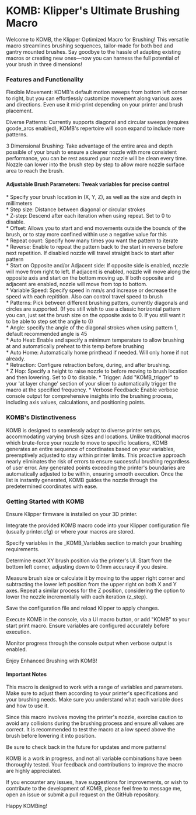 <head><meta name="google-site-verification" content="YTr2AYTpsxIQk7KIOlVTOfKr11dqkzZP-gOUiyhPU5s" />
<body>
<h1>KOMB: Klipper's Ultimate Brushing Macro</h1>

Welcome to KOMB, the Klipper Optimized Macro for Brushing! This versatile macro streamlines brushing sequences, tailor-made for both bed and gantry mounted brushes. Say goodbye to the hassle of adapting existing macros or creating new ones—now you can harness the full potential of your brush in three dimensions!

<h3>Features and Functionality</h3>

Flexible Movement: KOMB's default motion sweeps from bottom left corner to right, but you can effortlessly customize movement along various axes and directions. Even use it mid-print depending on your printer and brush placement.

Diverse Patterns: Currently supports diagonal and circular sweeps (requires gcode_arcs enabled), KOMB's repertoire will soon expand to include more patterns.

3 Dimensional Brushing: Take advantage of the entire area and depth possible of your brush to ensure a cleaner nozzle with more consistent performance, you can be rest assured your nozzle will be clean every time. Nozzle can lower into the brush step by step to allow more nozzle surface area to reach the brush.

<h4>Adjustable Brush Parameters: Tweak variables for precise control</h4>
* Specify your brush location in (X, Y, Z), as well as the size and depth in millimeters <br>
* Step size: Distance between diagonal or circular strokes <br>
* Z-step: Descend after each iteration when using repeat. Set to 0 to disable. <br>
* Offset: Allows you to start and end movements outside the bounds of the brush, or to stay more confined within use a negative value for this <br>
* Repeat count: Specify how many times you want the pattern to iterate <br>
* Reverse: Enable to repeat the pattern back to the start in reverse before next repetition. If disabled nozzle will travel straight back to start after pattern <br>
* Start on Opposite and/or Adjacent side: If opposite side is enabled, nozzle will move from right to left. If adjacent is enabled, nozzle will move along the opposite axis and start on the bottom moving up. If both opposite and adjacent are enabled, nozzle will move from top to bottom. <br>
* Variable Speed: Specify speed in mm/s and increase or decrease the speed with each repitition. Also can control travel speed to brush <br>
* Patterns: Pick between different brushing patters, currently diagonals and circles are supported. (If you still wish to use a classic horizontal pattern you can, just set the brush size on the opposite axis to 0. If you still want it to be able to step set the angle to 0) <br>
* Angle: specify the angle of the diagonal strokes when using pattern 1, default recommended angle is 45 <br>
* Auto Heat: Enable and specify a minimum temperature to allow brushing at and automatically preheat to this temp before brushing <br>
* Auto Home: Automatically home printhead if needed. Will only home if not already. <br>
* Retraction: Configure retraction before, during, and after brushing. <br>
* Z Hop: Specify a height to raise nozzle to before moving to brush location and then lowering. Set to 0 to disable.
* Trigger: Add "KOMB_trigger" to your 'at layer change' section of your slicer to automatically trigger the macro at the specified frequency.
* Verbose Feedback: Enable verbose console output for comprehensive insights into the brushing process, including axis values, calculations, and positioning points. <br>

<h3>KOMB's Distinctiveness</h3>

KOMB is designed to seamlessly adapt to diverse printer setups, accommodating varying brush sizes and locations. Unlike traditional macros which brute-force your nozzle to move to specific locations, KOMB generates an entire sequence of coordinates based on your variables, preemptively adjusted to stay within printer limits. This proactive approach nearly eliminates the risk of errors to ensure successful brushing regardless of user error. Any generated points exceeding the printer's boundaries are automatically adjusted to be within, ensuring smooth execution. Once the list is instantly generated, KOMB guides the nozzle through the predetermined coordinates with ease.

<h3>Getting Started with KOMB</h3>

Ensure Klipper firmware is installed on your 3D printer.

Integrate the provided KOMB macro code into your Klipper configuration file (usually printer.cfg) or where your macros are stored.

Specify variables in the _KOMB_Variables section to match your brushing requirements.

Determine exact XY brush position via the printer's UI. Start from the bottom left corner, adjusting down to 0.1mm accuracy if you desire.

Measure brush size or calculate it by moving to the upper right corner and subtracting the lower left position from the upper right on both X and Y axes.
Repeat a similar process for the Z position, considering the option to lower the nozzle incrementally with each iteration (z_step).

Save the configuration file and reload Klipper to apply changes.

Execute KOMB in the console, via a UI macro button, or add "KOMB" to your start print macro. Ensure variables are configured accurately before execution.

Monitor progress through the console output when verbose output is enabled.

Enjoy Enhanced Brushing with KOMB!

<h4>Important Notes</h4>

This macro is designed to work with a range of variables and parameters. Make sure to adjust them according to your printer's specifications and your brushing needs. Make sure you understand what each variable does and how to use it.

Since this macro involves moving the printer's nozzle, exercise caution to avoid any collisions during the brushing process and ensure all values are correct. It is recommended to test the macro at a low speed above the brush before lowering it into position.

Be sure to check back in the future for updates and more patterns!

KOMB is a work in progress, and not all variable combinations have been thoroughly tested. Your feedback and contributions to improve the macro are highly appreciated.

If you encounter any issues, have suggestions for improvements, or wish to contribute to the development of KOMB, please feel free to message me, open an issue or submit a pull request on the GitHub repository. 

Happy KOMBing!
